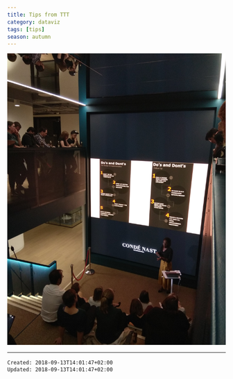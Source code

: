 ```yaml
---
title: Tips from TTT
category: dataviz
tags: [tips]
season: autumn
---
```


![](../../assets/src/ttt.jpeg)

---

    Created: 2018-09-13T14:01:47+02:00
    Updated: 2018-09-13T14:01:47+02:00
    